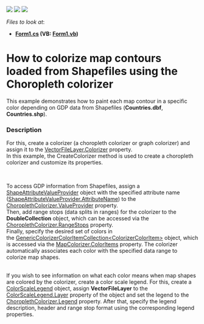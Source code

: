<!-- default badges list -->
![](https://img.shields.io/endpoint?url=https://codecentral.devexpress.com/api/v1/VersionRange/128576138/14.1.3%2B)
[![](https://img.shields.io/badge/Open_in_DevExpress_Support_Center-FF7200?style=flat-square&logo=DevExpress&logoColor=white)](https://supportcenter.devexpress.com/ticket/details/E4691)
[![](https://img.shields.io/badge/📖_How_to_use_DevExpress_Examples-e9f6fc?style=flat-square)](https://docs.devexpress.com/GeneralInformation/403183)
<!-- default badges end -->
<!-- default file list -->
*Files to look at*:

* **[Form1.cs](./CS/Colorizer/Form1.cs) (VB: [Form1.vb](./VB/Colorizer/Form1.vb))**
<!-- default file list end -->
# How to colorize map contours loaded from Shapefiles using the Choropleth colorizer 


<p>This example demonstrates how to paint each map contour in a specific color depending on GDP data from Shapefiles (<strong>Countries.dbf</strong>, <strong>Countries.shp</strong>).</p>


<h3>Description</h3>

For this, create a colorizer (a choropleth colorizer or graph colorizer) and assign it to the <a href="https://documentation.devexpress.com/#WindowsForms/DevExpressXtraMapVectorItemsLayer_Colorizertopic">VectorFileLayer.Colorizer</a>&nbsp;property.<br />In this example, the CreateColorizer method is used to create a choropleth colorizer and customize its properties.
<p>&nbsp;</p>
<p>To access GDP information from Shapefiles, assign a <a href="https://documentation.devexpress.com/#WindowsForms/clsDevExpressXtraMapShapeAttributeValueProvidertopic">ShapeAttributeValueProvider</a> object with the specified attribute name (<a href="https://documentation.devexpress.com/#WindowsForms/DevExpressXtraMapShapeAttributeValueProvider_AttributeNametopic">ShapeAttributeValueProvider.AttributeName</a>) to the <a href="https://documentation.devexpress.com/#WindowsForms/DevExpressXtraMapChoroplethColorizer_ValueProvidertopic">ChoroplethColorizer.ValueProvider</a> property.<br />Then, add range stops (data splits in ranges) for the colorizer to the <strong>DoubleCollection</strong> object, which can be accessed via the <a href="https://documentation.devexpress.com/#WindowsForms/DevExpressXtraMapChoroplethColorizer_RangeStopstopic">ChoroplethColorizer.RangeStops</a> property.<br />Finally, specify the desired set of colors in the&nbsp;<a href="https://documentation.devexpress.com/#WindowsForms/clsDevExpressXtraMapGenericColorizerItemCollection~T~topic">GenericColorizerColorItemCollection&lt;ColorizerColorItem&gt;</a> object, which is accessed via the <a href="https://documentation.devexpress.com/#WindowsForms/DevExpressXtraMapChoroplethColorizer_ColorItemstopic">MapColorizer.ColorItems</a> property. The colorizer automatically associates each color with the specified data range to colorize map shapes.</p>
<p><br />If you wish to see information on what each color means when map shapes are colored by the colorizer, create a color scale legend. For this, create a <a href="https://documentation.devexpress.com/#WindowsForms/clsDevExpressXtraMapColorScaleLegendtopic">ColorScaleLegend</a> object,&nbsp;assign <strong>VectorFileLayer</strong>&nbsp;to the <a href="https://documentation.devexpress.com/#WindowsForms/DevExpressXtraMapItemsLayerLegend_Layertopic">ColorScaleLegend.Layer</a> property of the object and set the legend to the <a href="https://documentation.devexpress.com/#WindowsForms/DevExpressXtraMapChoroplethColorizer_Legendtopic">ChoroplethColorizer.Legend</a> property. After that, specify the legend description, header and range stop format using the corresponding legend properties.</p>

<br/>


